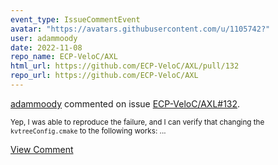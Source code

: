 ```yaml
---
event_type: IssueCommentEvent
avatar: "https://avatars.githubusercontent.com/u/1105742?"
user: adammoody
date: 2022-11-08
repo_name: ECP-VeloC/AXL
html_url: https://github.com/ECP-VeloC/AXL/pull/132
repo_url: https://github.com/ECP-VeloC/AXL
---
```


<a href='https://github.com/adammoody' target='_blank'>adammoody</a> commented on issue <a href='https://github.com/ECP-VeloC/AXL/pull/132' target='_blank'>ECP-VeloC/AXL#132</a>.

<small>Yep, I was able to reproduce the failure, and I can verify that changing the ``kvtreeConfig.cmake`` to the following works:...</small>

<a href='https://github.com/ECP-VeloC/AXL/pull/132' target='_blank'>View Comment</a>